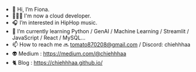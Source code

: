 - 👋 Hi, I’m Fiona.
- 👩🏻‍💻 I'm now a cloud developer.
- 🎧 I’m interested in HipHop music.
- 🌱 I’m currently learning Python / GenAI / Machine Learning / Streamlit / JavaScript / React / MySQL...
- 📫 How to reach me 🔜 tomato870208@gmail.com / Discord: chiehhhaa
- 👽 Medium : https://medium.com/@chiehhhaa
- 🐈 Blog : https://chiehhhaa.github.io/

